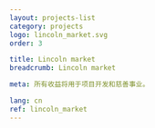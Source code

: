 ```yaml
---
layout: projects-list
category: projects
logo: lincoln_market.svg
order: 3

title: Lincoln market
breadcrumb: Lincoln market

meta: 所有收益将用于项目开发和慈善事业。

lang: cn
ref: lincoln_market
---
```


